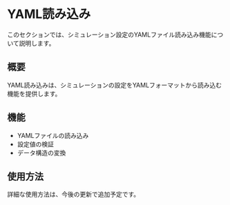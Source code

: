 # YAML読み込み

このセクションでは、シミュレーション設定のYAMLファイル読み込み機能について説明します。

## 概要

YAML読み込みは、シミュレーションの設定をYAMLフォーマットから読み込む機能を提供します。

## 機能

- YAMLファイルの読み込み
- 設定値の検証
- データ構造の変換

## 使用方法

詳細な使用方法は、今後の更新で追加予定です。 